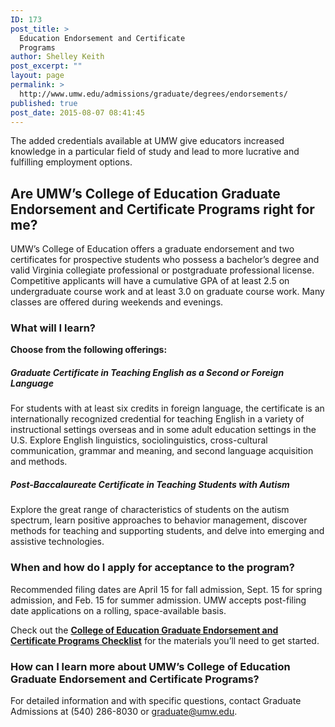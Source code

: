 ```yaml
---
ID: 173
post_title: >
  Education Endorsement and Certificate
  Programs
author: Shelley Keith
post_excerpt: ""
layout: page
permalink: >
  http://www.umw.edu/admissions/graduate/degrees/endorsements/
published: true
post_date: 2015-08-07 08:41:45
---
```

The added credentials available at UMW give educators increased knowledge in a particular field of study and lead to more lucrative and fulfilling employment options.
<h2><strong>Are UMW’s College of Education Graduate Endorsement and Certificate Programs right for me?</strong></h2>
UMW’s College of Education offers a graduate endorsement and two certificates for prospective students who possess a bachelor’s degree and valid Virginia collegiate professional or postgraduate professional license. Competitive applicants will have a cumulative GPA of at least 2.5 on undergraduate course work and at least 3.0 on graduate course work. Many classes are offered during weekends and evenings.
<h3><strong>What will I learn?</strong></h3>
<strong>Choose from the following offerings:</strong>
<h5><strong>Graduate Certificate in Teaching English as a Second or Foreign Language</strong></h5>
For students with at least six credits in foreign language, the certificate is an internationally recognized credential for teaching English in a variety of instructional settings overseas and in some adult education settings in the U.S. Explore English linguistics, sociolinguistics, cross-cultural communication, grammar and meaning, and second language acquisition and methods.
<h5><strong>Post-Baccalaureate Certificate in Teaching Students with Autism</strong></h5>
Explore the great range of characteristics of students on the autism spectrum, learn positive approaches to behavior management, discover methods for teaching and supporting students, and delve into emerging and assistive technologies.
<h3><strong>When and how do I apply for acceptance to the program</strong>?</h3>
Recommended filing dates are April 15 for fall admission, Sept. 15 for spring admission, and Feb. 15 for summer admission. UMW accepts post-filing date applications on a rolling, space-available basis.

Check out the <a href="http://www.umw.edu/admissions/graduate/degrees/endorsements/endorsement-checklist/"><strong>College of Education Graduate Endorsement and Certificate Programs Checklist</strong></a> for the materials you’ll need to get started.
<h3><strong>How can I learn more about UMW’s College of Education Graduate Endorsement and Certificate Programs?</strong></h3>
For detailed information and with specific questions, contact Graduate Admissions at (540) 286-8030 or <a href="mailto:graduate@umw.edu">graduate@umw.edu</a>.